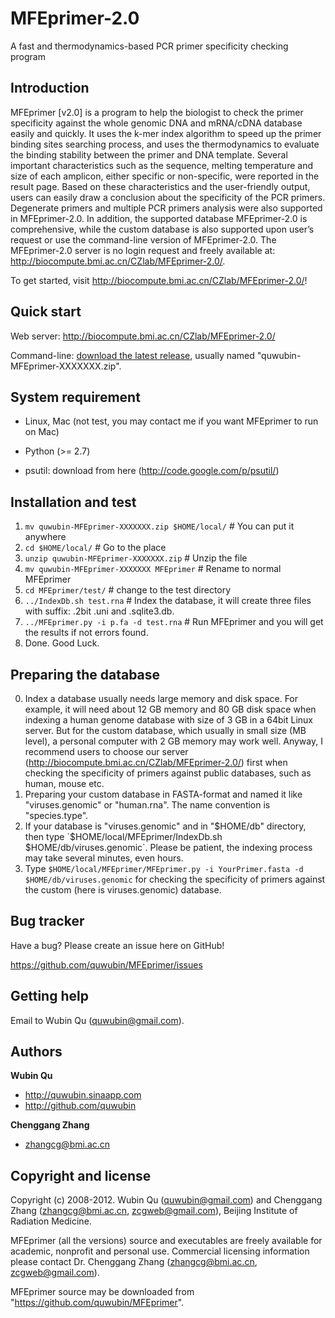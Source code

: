 MFEprimer-2.0
=================

A fast and thermodynamics-based PCR primer specificity checking program

Introduction
-----------

MFEprimer [v2.0] is a program to help the biologist to check the primer specificity 
against the whole genomic DNA and mRNA/cDNA database easily and quickly. It uses the 
k-mer index algorithm to speed up the primer binding sites searching process, and 
uses the thermodynamics to evaluate the binding stability between the primer and DNA template.
Several important characteristics such as the sequence, melting temperature and 
size of each amplicon, either specific or non-specific, were reported in the result page. 
Based on these characteristics and the user-friendly output, users can easily draw a conclusion 
about the specificity of the PCR primers. Degenerate primers and multiple PCR primers analysis 
were also supported in MFEprimer-2.0. In addition, the supported database MFEprimer-2.0 is 
comprehensive, while the custom database is also supported upon user’s request or use the
command-line version of MFEprimer-2.0. The MFEprimer-2.0 server is no login request and 
freely available at: http://biocompute.bmi.ac.cn/CZlab/MFEprimer-2.0/.

To get started, visit http://biocompute.bmi.ac.cn/CZlab/MFEprimer-2.0/!



Quick start
-----------

Web server: http://biocompute.bmi.ac.cn/CZlab/MFEprimer-2.0/

Command-line: [download the latest release](https://github.com/quwubin/MFEprimer/zipball/master), 
usually named "quwubin-MFEprimer-XXXXXXX.zip".


System requirement
-----------

  * Linux, Mac (not test, you may contact me if you want MFEprimer to run on Mac)

  * Python (>= 2.7)

  * psutil: download from here (http://code.google.com/p/psutil/)

Installation and test
-----------

  1. `mv quwubin-MFEprimer-XXXXXXX.zip $HOME/local/`   # You can put it anywhere
  2. `cd $HOME/local/`  # Go to the place
  3. `unzip quwubin-MFEprimer-XXXXXXX.zip`  # Unzip the file
  4. `mv quwubin-MFEprimer-XXXXXXX MFEprimer`  # Rename to normal MFEprimer
  5. `cd MFEprimer/test/`  # change to the test directory 
  6. `../IndexDb.sh test.rna`   # Index the database, it will create three files with suffix: .2bit .uni and .sqlite3.db.
  7. `../MFEprimer.py -i p.fa -d test.rna`   # Run MFEprimer and you will get the results if not errors found.
  8. Done. Good Luck.

Preparing the database
----------

  0. Index a database usually needs large memory and disk space. For example, it will need about 12 GB memory 
and 80 GB disk space when indexing a human genome database with size of 3 GB in a 64bit Linux server. 
But for the custom database, which usually in 
small size (MB level), a personal computer with 2 GB memory may work well. Anyway, I recommend users to
choose our server (http://biocompute.bmi.ac.cn/CZlab/MFEprimer-2.0/) first when checking the specificity of primers
against public databases, such as human, mouse etc. 
  1. Preparing your custom database in FASTA-format and named it like "viruses.genomic" or "human.rna".
The name convention is "species.type".
  2. If your database is "viruses.genomic" and in "$HOME/db" directory, then type `$HOME/local/MFEprimer/IndexDb.sh
$HOME/db/viruses.genomic`. Please be patient, the indexing process may take several minutes, even hours. 
  3. Type `$HOME/local/MFEprimer/MFEprimer.py -i YourPrimer.fasta -d $HOME/db/viruses.genomic` for checking the 
specificity of primers against the custom (here is viruses.genomic) database.

Bug tracker
-----------

Have a bug? Please create an issue here on GitHub!

https://github.com/quwubin/MFEprimer/issues


Getting help
------------

Email to Wubin Qu (quwubin@gmail.com).


Authors
-------

**Wubin Qu**

+ http://quwubin.sinaapp.com
+ http://github.com/quwubin

**Chenggang Zhang**

+ zhangcg@bmi.ac.cn

Copyright and license
---------------------

Copyright (c) 2008-2012. Wubin Qu (quwubin@gmail.com) and 
Chenggang Zhang (zhangcg@bmi.ac.cn, zcgweb@gmail.com), Beijing Institute of Radiation Medicine.

MFEprimer (all the versions) source and executables are freely available for academic, 
nonprofit and personal use. Commercial licensing information please contact 
Dr. Chenggang Zhang (zhangcg@bmi.ac.cn, zcgweb@gmail.com).

MFEprimer source may be downloaded from "https://github.com/quwubin/MFEprimer".
